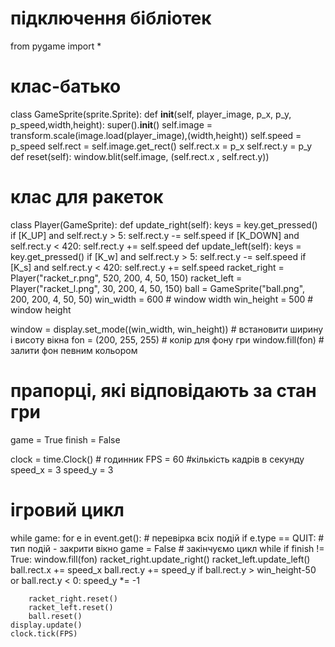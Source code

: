 
# підключення бібліотек
from pygame import *

# клас-батько
class GameSprite(sprite.Sprite):
    def __init__(self, player_image, p_x, p_y, p_speed,width,height):
        super().__init__()
        self.image = transform.scale(image.load(player_image),(width,height))
        self.speed = p_speed
        self.rect = self.image.get_rect()
        self.rect.x = p_x
        self.rect.y = p_y
    def reset(self):
        window.blit(self.image, (self.rect.x , self.rect.y))
# клас для ракеток
class Player(GameSprite):
    def update_right(self):
        keys = key.get_pressed()
        if [K_UP] and self.rect.y > 5:
            self.rect.y -= self.speed
        if [K_DOWN] and self.rect.y < 420:
            self.rect.y += self.speed
    def update_left(self):
        keys = key.get_pressed()
        if [K_w] and self.rect.y > 5:
            self.rect.y -= self.speed
        if [K_s] and self.rect.y < 420:
            self.rect.y += self.speed
racket_right = Player("racket_r.png", 520, 200, 4, 50, 150)
racket_left = Player("racket_l.png", 30, 200, 4, 50, 150)
ball = GameSprite("ball.png", 200, 200, 4, 50, 50)
win_width = 600  # window width
win_height = 500 # window height

window = display.set_mode((win_width, win_height)) # встановити ширину і висоту вікна
fon = (200, 255, 255) # колір для фону гри
window.fill(fon)      # залити фон певним кольором

# прапорці, які відповідають за стан гри
game = True
finish = False

clock = time.Clock() # годинник 
FPS = 60 #кількість кадрів в секунду
speed_x = 3
speed_y = 3
# ігровий цикл
while game:
    for e in event.get():  # перевірка всіх подій
        if e.type == QUIT: # тип подій - закрити вікно
            game = False   # закінчуємо цикл while
    if finish != True:
        window.fill(fon)
        racket_right.update_right()
        racket_left.update_left()
        ball.rect.x += speed_x
        ball.rect.y += speed_y
        if ball.rect.y > win_height-50 or ball.rect.y < 0:
            speed_y *= -1
        
        racket_right.reset()
        racket_left.reset()
        ball.reset()
    display.update()
    clock.tick(FPS)
